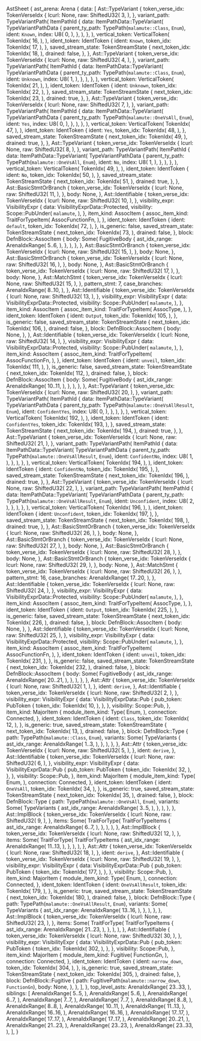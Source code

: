 AstSheet {
    ast_arena: Arena {
        data: [
            Ast::TypeVariant {
                token_verse_idx: TokenVerseIdx {
                    lcurl: None,
                    raw: ShiftedU32(
                        3,
                    ),
                },
                variant_path: TypeVariantPath(
                    ItemPathId {
                        data: ItemPathData::TypeVariant(
                            TypeVariantPathData {
                                parent_ty_path: TypePath(`malamute::Class`, `Enum`),
                                ident: `Known`,
                                index: U8(
                                    0,
                                ),
                            },
                        ),
                    },
                ),
                vertical_token: VerticalToken(
                    TokenIdx(
                        16,
                    ),
                ),
                ident_token: IdentToken {
                    ident: `Known`,
                    token_idx: TokenIdx(
                        17,
                    ),
                },
                saved_stream_state: TokenStreamState {
                    next_token_idx: TokenIdx(
                        18,
                    ),
                    drained: false,
                },
            },
            Ast::TypeVariant {
                token_verse_idx: TokenVerseIdx {
                    lcurl: None,
                    raw: ShiftedU32(
                        4,
                    ),
                },
                variant_path: TypeVariantPath(
                    ItemPathId {
                        data: ItemPathData::TypeVariant(
                            TypeVariantPathData {
                                parent_ty_path: TypePath(`malamute::Class`, `Enum`),
                                ident: `Unknown`,
                                index: U8(
                                    1,
                                ),
                            },
                        ),
                    },
                ),
                vertical_token: VerticalToken(
                    TokenIdx(
                        21,
                    ),
                ),
                ident_token: IdentToken {
                    ident: `Unknown`,
                    token_idx: TokenIdx(
                        22,
                    ),
                },
                saved_stream_state: TokenStreamState {
                    next_token_idx: TokenIdx(
                        23,
                    ),
                    drained: true,
                },
            },
            Ast::TypeVariant {
                token_verse_idx: TokenVerseIdx {
                    lcurl: None,
                    raw: ShiftedU32(
                        7,
                    ),
                },
                variant_path: TypeVariantPath(
                    ItemPathId {
                        data: ItemPathData::TypeVariant(
                            TypeVariantPathData {
                                parent_ty_path: TypePath(`malamute::OneVsAll`, `Enum`),
                                ident: `Yes`,
                                index: U8(
                                    0,
                                ),
                            },
                        ),
                    },
                ),
                vertical_token: VerticalToken(
                    TokenIdx(
                        47,
                    ),
                ),
                ident_token: IdentToken {
                    ident: `Yes`,
                    token_idx: TokenIdx(
                        48,
                    ),
                },
                saved_stream_state: TokenStreamState {
                    next_token_idx: TokenIdx(
                        49,
                    ),
                    drained: true,
                },
            },
            Ast::TypeVariant {
                token_verse_idx: TokenVerseIdx {
                    lcurl: None,
                    raw: ShiftedU32(
                        8,
                    ),
                },
                variant_path: TypeVariantPath(
                    ItemPathId {
                        data: ItemPathData::TypeVariant(
                            TypeVariantPathData {
                                parent_ty_path: TypePath(`malamute::OneVsAll`, `Enum`),
                                ident: `No`,
                                index: U8(
                                    1,
                                ),
                            },
                        ),
                    },
                ),
                vertical_token: VerticalToken(
                    TokenIdx(
                        49,
                    ),
                ),
                ident_token: IdentToken {
                    ident: `No`,
                    token_idx: TokenIdx(
                        50,
                    ),
                },
                saved_stream_state: TokenStreamState {
                    next_token_idx: TokenIdx(
                        51,
                    ),
                    drained: true,
                },
            },
            Ast::BasicStmtOrBranch {
                token_verse_idx: TokenVerseIdx {
                    lcurl: None,
                    raw: ShiftedU32(
                        11,
                    ),
                },
                body: None,
            },
            Ast::Identifiable {
                token_verse_idx: TokenVerseIdx {
                    lcurl: None,
                    raw: ShiftedU32(
                        10,
                    ),
                },
                visibility_expr: VisibilityExpr {
                    data: VisibilityExprData::Protected,
                    visibility: Scope::PubUnder(
                        `malamute`,
                    ),
                },
                item_kind: AssocItem {
                    assoc_item_kind: TraitForTypeItem(
                        AssocFunctionFn,
                    ),
                },
                ident_token: IdentToken {
                    ident: `default`,
                    token_idx: TokenIdx(
                        72,
                    ),
                },
                is_generic: false,
                saved_stream_state: TokenStreamState {
                    next_token_idx: TokenIdx(
                        73,
                    ),
                    drained: false,
                },
                block: DefnBlock::AssocItem {
                    body: Some(
                        FugitiveBody {
                            ast_idx_range: ArenaIdxRange(
                                5..6,
                            ),
                        },
                    ),
                },
            },
            Ast::BasicStmtOrBranch {
                token_verse_idx: TokenVerseIdx {
                    lcurl: None,
                    raw: ShiftedU32(
                        15,
                    ),
                },
                body: None,
            },
            Ast::BasicStmtOrBranch {
                token_verse_idx: TokenVerseIdx {
                    lcurl: None,
                    raw: ShiftedU32(
                        16,
                    ),
                },
                body: None,
            },
            Ast::BasicStmtOrBranch {
                token_verse_idx: TokenVerseIdx {
                    lcurl: None,
                    raw: ShiftedU32(
                        17,
                    ),
                },
                body: None,
            },
            Ast::MatchStmt {
                token_verse_idx: TokenVerseIdx {
                    lcurl: None,
                    raw: ShiftedU32(
                        15,
                    ),
                },
                pattern_stmt: 7,
                case_branches: ArenaIdxRange(
                    8..10,
                ),
            },
            Ast::Identifiable {
                token_verse_idx: TokenVerseIdx {
                    lcurl: None,
                    raw: ShiftedU32(
                        13,
                    ),
                },
                visibility_expr: VisibilityExpr {
                    data: VisibilityExprData::Protected,
                    visibility: Scope::PubUnder(
                        `malamute`,
                    ),
                },
                item_kind: AssocItem {
                    assoc_item_kind: TraitForTypeItem(
                        AssocType,
                    ),
                },
                ident_token: IdentToken {
                    ident: `Output`,
                    token_idx: TokenIdx(
                        105,
                    ),
                },
                is_generic: false,
                saved_stream_state: TokenStreamState {
                    next_token_idx: TokenIdx(
                        106,
                    ),
                    drained: false,
                },
                block: DefnBlock::AssocItem {
                    body: None,
                },
            },
            Ast::Identifiable {
                token_verse_idx: TokenVerseIdx {
                    lcurl: None,
                    raw: ShiftedU32(
                        14,
                    ),
                },
                visibility_expr: VisibilityExpr {
                    data: VisibilityExprData::Protected,
                    visibility: Scope::PubUnder(
                        `malamute`,
                    ),
                },
                item_kind: AssocItem {
                    assoc_item_kind: TraitForTypeItem(
                        AssocFunctionFn,
                    ),
                },
                ident_token: IdentToken {
                    ident: `unveil`,
                    token_idx: TokenIdx(
                        111,
                    ),
                },
                is_generic: false,
                saved_stream_state: TokenStreamState {
                    next_token_idx: TokenIdx(
                        112,
                    ),
                    drained: false,
                },
                block: DefnBlock::AssocItem {
                    body: Some(
                        FugitiveBody {
                            ast_idx_range: ArenaIdxRange(
                                10..11,
                            ),
                        },
                    ),
                },
            },
            Ast::TypeVariant {
                token_verse_idx: TokenVerseIdx {
                    lcurl: None,
                    raw: ShiftedU32(
                        20,
                    ),
                },
                variant_path: TypeVariantPath(
                    ItemPathId {
                        data: ItemPathData::TypeVariant(
                            TypeVariantPathData {
                                parent_ty_path: TypePath(`malamute::OneVsAllResult`, `Enum`),
                                ident: `ConfidentYes`,
                                index: U8(
                                    0,
                                ),
                            },
                        ),
                    },
                ),
                vertical_token: VerticalToken(
                    TokenIdx(
                        192,
                    ),
                ),
                ident_token: IdentToken {
                    ident: `ConfidentYes`,
                    token_idx: TokenIdx(
                        193,
                    ),
                },
                saved_stream_state: TokenStreamState {
                    next_token_idx: TokenIdx(
                        194,
                    ),
                    drained: true,
                },
            },
            Ast::TypeVariant {
                token_verse_idx: TokenVerseIdx {
                    lcurl: None,
                    raw: ShiftedU32(
                        21,
                    ),
                },
                variant_path: TypeVariantPath(
                    ItemPathId {
                        data: ItemPathData::TypeVariant(
                            TypeVariantPathData {
                                parent_ty_path: TypePath(`malamute::OneVsAllResult`, `Enum`),
                                ident: `ConfidentNo`,
                                index: U8(
                                    1,
                                ),
                            },
                        ),
                    },
                ),
                vertical_token: VerticalToken(
                    TokenIdx(
                        194,
                    ),
                ),
                ident_token: IdentToken {
                    ident: `ConfidentNo`,
                    token_idx: TokenIdx(
                        195,
                    ),
                },
                saved_stream_state: TokenStreamState {
                    next_token_idx: TokenIdx(
                        196,
                    ),
                    drained: true,
                },
            },
            Ast::TypeVariant {
                token_verse_idx: TokenVerseIdx {
                    lcurl: None,
                    raw: ShiftedU32(
                        22,
                    ),
                },
                variant_path: TypeVariantPath(
                    ItemPathId {
                        data: ItemPathData::TypeVariant(
                            TypeVariantPathData {
                                parent_ty_path: TypePath(`malamute::OneVsAllResult`, `Enum`),
                                ident: `Unconfident`,
                                index: U8(
                                    2,
                                ),
                            },
                        ),
                    },
                ),
                vertical_token: VerticalToken(
                    TokenIdx(
                        196,
                    ),
                ),
                ident_token: IdentToken {
                    ident: `Unconfident`,
                    token_idx: TokenIdx(
                        197,
                    ),
                },
                saved_stream_state: TokenStreamState {
                    next_token_idx: TokenIdx(
                        198,
                    ),
                    drained: true,
                },
            },
            Ast::BasicStmtOrBranch {
                token_verse_idx: TokenVerseIdx {
                    lcurl: None,
                    raw: ShiftedU32(
                        26,
                    ),
                },
                body: None,
            },
            Ast::BasicStmtOrBranch {
                token_verse_idx: TokenVerseIdx {
                    lcurl: None,
                    raw: ShiftedU32(
                        27,
                    ),
                },
                body: None,
            },
            Ast::BasicStmtOrBranch {
                token_verse_idx: TokenVerseIdx {
                    lcurl: None,
                    raw: ShiftedU32(
                        28,
                    ),
                },
                body: None,
            },
            Ast::BasicStmtOrBranch {
                token_verse_idx: TokenVerseIdx {
                    lcurl: None,
                    raw: ShiftedU32(
                        29,
                    ),
                },
                body: None,
            },
            Ast::MatchStmt {
                token_verse_idx: TokenVerseIdx {
                    lcurl: None,
                    raw: ShiftedU32(
                        26,
                    ),
                },
                pattern_stmt: 16,
                case_branches: ArenaIdxRange(
                    17..20,
                ),
            },
            Ast::Identifiable {
                token_verse_idx: TokenVerseIdx {
                    lcurl: None,
                    raw: ShiftedU32(
                        24,
                    ),
                },
                visibility_expr: VisibilityExpr {
                    data: VisibilityExprData::Protected,
                    visibility: Scope::PubUnder(
                        `malamute`,
                    ),
                },
                item_kind: AssocItem {
                    assoc_item_kind: TraitForTypeItem(
                        AssocType,
                    ),
                },
                ident_token: IdentToken {
                    ident: `Output`,
                    token_idx: TokenIdx(
                        225,
                    ),
                },
                is_generic: false,
                saved_stream_state: TokenStreamState {
                    next_token_idx: TokenIdx(
                        226,
                    ),
                    drained: false,
                },
                block: DefnBlock::AssocItem {
                    body: None,
                },
            },
            Ast::Identifiable {
                token_verse_idx: TokenVerseIdx {
                    lcurl: None,
                    raw: ShiftedU32(
                        25,
                    ),
                },
                visibility_expr: VisibilityExpr {
                    data: VisibilityExprData::Protected,
                    visibility: Scope::PubUnder(
                        `malamute`,
                    ),
                },
                item_kind: AssocItem {
                    assoc_item_kind: TraitForTypeItem(
                        AssocFunctionFn,
                    ),
                },
                ident_token: IdentToken {
                    ident: `unveil`,
                    token_idx: TokenIdx(
                        231,
                    ),
                },
                is_generic: false,
                saved_stream_state: TokenStreamState {
                    next_token_idx: TokenIdx(
                        232,
                    ),
                    drained: false,
                },
                block: DefnBlock::AssocItem {
                    body: Some(
                        FugitiveBody {
                            ast_idx_range: ArenaIdxRange(
                                20..21,
                            ),
                        },
                    ),
                },
            },
            Ast::Attr {
                token_verse_idx: TokenVerseIdx {
                    lcurl: None,
                    raw: ShiftedU32(
                        1,
                    ),
                },
                ident: `derive`,
            },
            Ast::Identifiable {
                token_verse_idx: TokenVerseIdx {
                    lcurl: None,
                    raw: ShiftedU32(
                        2,
                    ),
                },
                visibility_expr: VisibilityExpr {
                    data: VisibilityExprData::Pub {
                        pub_token: PubToken {
                            token_idx: TokenIdx(
                                10,
                            ),
                        },
                    },
                    visibility: Scope::Pub,
                },
                item_kind: MajorItem {
                    module_item_kind: Type(
                        Enum,
                    ),
                    connection: Connected,
                },
                ident_token: IdentToken {
                    ident: `Class`,
                    token_idx: TokenIdx(
                        12,
                    ),
                },
                is_generic: true,
                saved_stream_state: TokenStreamState {
                    next_token_idx: TokenIdx(
                        13,
                    ),
                    drained: false,
                },
                block: DefnBlock::Type {
                    path: TypePath(`malamute::Class`, `Enum`),
                    variants: Some(
                        TypeVariants {
                            ast_idx_range: ArenaIdxRange(
                                1..3,
                            ),
                        },
                    ),
                },
            },
            Ast::Attr {
                token_verse_idx: TokenVerseIdx {
                    lcurl: None,
                    raw: ShiftedU32(
                        5,
                    ),
                },
                ident: `derive`,
            },
            Ast::Identifiable {
                token_verse_idx: TokenVerseIdx {
                    lcurl: None,
                    raw: ShiftedU32(
                        6,
                    ),
                },
                visibility_expr: VisibilityExpr {
                    data: VisibilityExprData::Pub {
                        pub_token: PubToken {
                            token_idx: TokenIdx(
                                32,
                            ),
                        },
                    },
                    visibility: Scope::Pub,
                },
                item_kind: MajorItem {
                    module_item_kind: Type(
                        Enum,
                    ),
                    connection: Connected,
                },
                ident_token: IdentToken {
                    ident: `OneVsAll`,
                    token_idx: TokenIdx(
                        34,
                    ),
                },
                is_generic: true,
                saved_stream_state: TokenStreamState {
                    next_token_idx: TokenIdx(
                        35,
                    ),
                    drained: false,
                },
                block: DefnBlock::Type {
                    path: TypePath(`malamute::OneVsAll`, `Enum`),
                    variants: Some(
                        TypeVariants {
                            ast_idx_range: ArenaIdxRange(
                                3..5,
                            ),
                        },
                    ),
                },
            },
            Ast::ImplBlock {
                token_verse_idx: TokenVerseIdx {
                    lcurl: None,
                    raw: ShiftedU32(
                        9,
                    ),
                },
                items: Some(
                    TraitForType(
                        TraitForTypeItems {
                            ast_idx_range: ArenaIdxRange(
                                6..7,
                            ),
                        },
                    ),
                ),
            },
            Ast::ImplBlock {
                token_verse_idx: TokenVerseIdx {
                    lcurl: None,
                    raw: ShiftedU32(
                        12,
                    ),
                },
                items: Some(
                    TraitForType(
                        TraitForTypeItems {
                            ast_idx_range: ArenaIdxRange(
                                11..13,
                            ),
                        },
                    ),
                ),
            },
            Ast::Attr {
                token_verse_idx: TokenVerseIdx {
                    lcurl: None,
                    raw: ShiftedU32(
                        18,
                    ),
                },
                ident: `derive`,
            },
            Ast::Identifiable {
                token_verse_idx: TokenVerseIdx {
                    lcurl: None,
                    raw: ShiftedU32(
                        19,
                    ),
                },
                visibility_expr: VisibilityExpr {
                    data: VisibilityExprData::Pub {
                        pub_token: PubToken {
                            token_idx: TokenIdx(
                                177,
                            ),
                        },
                    },
                    visibility: Scope::Pub,
                },
                item_kind: MajorItem {
                    module_item_kind: Type(
                        Enum,
                    ),
                    connection: Connected,
                },
                ident_token: IdentToken {
                    ident: `OneVsAllResult`,
                    token_idx: TokenIdx(
                        179,
                    ),
                },
                is_generic: true,
                saved_stream_state: TokenStreamState {
                    next_token_idx: TokenIdx(
                        180,
                    ),
                    drained: false,
                },
                block: DefnBlock::Type {
                    path: TypePath(`malamute::OneVsAllResult`, `Enum`),
                    variants: Some(
                        TypeVariants {
                            ast_idx_range: ArenaIdxRange(
                                13..16,
                            ),
                        },
                    ),
                },
            },
            Ast::ImplBlock {
                token_verse_idx: TokenVerseIdx {
                    lcurl: None,
                    raw: ShiftedU32(
                        23,
                    ),
                },
                items: Some(
                    TraitForType(
                        TraitForTypeItems {
                            ast_idx_range: ArenaIdxRange(
                                21..23,
                            ),
                        },
                    ),
                ),
            },
            Ast::Identifiable {
                token_verse_idx: TokenVerseIdx {
                    lcurl: None,
                    raw: ShiftedU32(
                        30,
                    ),
                },
                visibility_expr: VisibilityExpr {
                    data: VisibilityExprData::Pub {
                        pub_token: PubToken {
                            token_idx: TokenIdx(
                                302,
                            ),
                        },
                    },
                    visibility: Scope::Pub,
                },
                item_kind: MajorItem {
                    module_item_kind: Fugitive(
                        FunctionGn,
                    ),
                    connection: Connected,
                },
                ident_token: IdentToken {
                    ident: `narrow_down`,
                    token_idx: TokenIdx(
                        304,
                    ),
                },
                is_generic: true,
                saved_stream_state: TokenStreamState {
                    next_token_idx: TokenIdx(
                        305,
                    ),
                    drained: false,
                },
                block: DefnBlock::Fugitive {
                    path: FugitivePath(`malamute::narrow_down`, `FunctionGn`),
                    body: None,
                },
            },
        ],
    },
    top_level_asts: ArenaIdxRange(
        23..33,
    ),
    siblings: [
        ArenaIdxRange(
            5..5,
        ),
        ArenaIdxRange(
            5..6,
        ),
        ArenaIdxRange(
            6..7,
        ),
        ArenaIdxRange(
            7..7,
        ),
        ArenaIdxRange(
            7..7,
        ),
        ArenaIdxRange(
            8..8,
        ),
        ArenaIdxRange(
            8..8,
        ),
        ArenaIdxRange(
            10..11,
        ),
        ArenaIdxRange(
            11..13,
        ),
        ArenaIdxRange(
            16..16,
        ),
        ArenaIdxRange(
            16..16,
        ),
        ArenaIdxRange(
            17..17,
        ),
        ArenaIdxRange(
            17..17,
        ),
        ArenaIdxRange(
            17..17,
        ),
        ArenaIdxRange(
            20..21,
        ),
        ArenaIdxRange(
            21..23,
        ),
        ArenaIdxRange(
            23..23,
        ),
        ArenaIdxRange(
            23..33,
        ),
    ],
}
